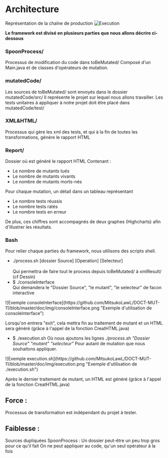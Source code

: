 <!-- Une analyse critique de votre travail, quelle est l'architecture (dev et opérationnel) mise en oeuvre dans votre framework, quelles sont ses forces et ses faiblesses, ...  -->


Architecture
========

Représentation de la chaîne de production
![Execution](https://github.com/MitsukoLawL/DOCT-MUT-11/blob/master/doc/img/mutationTesting.png "Dessin représentant une execution")

<b>Le framework est divisé en plusieurs parties que nous allons décrire ci-dessous</b>
### SpoonProcess/ ##
Processus de modification du code dans toBeMutated/
Composé d'un Main.java et de classes d'opérateurs de mutation.

### mutatedCode/ ##
Les sources de toBeMutated/ sont envoyés dans le dossier mutatedCode/src/
Il représente le projet sur lequel nous allons travailler.
Les tests unitaires à appliquer à notre projet doit être placé dans mutatedCode/test/

### XML&HTML/ ##
Processus qui gère les xml des tests, et qui à la fin de toutes les transformations, génère le rapport HTML


### Report/ ##
Dossier où est généré le rapport HTML
Contenant :
<ul>
<li>Le nombre de mutants tués</li>
<li>Le nombre de mutants vivants</li>
<li>Le nombre de mutants morts-nés</li>
</ul>
Pour chaque mutation, un détail dans un tableau représentant
<ul>
<li>Le nombre tests réussis</li>
<li>Le nombre tests ratés</li>
<li>Le nombre tests en erreur</li>
</ul>
De plus, ces chiffres sont accompagnés de deux graphes (Highcharts) afin d'illustrer les résultats.


### Bash ##
Pour relier chaque parties du framework, nous utilisons des scripts shell.
<ul>
<li>./process.sh [dossier Source] [Operation] [Selecteur]</li>
<br/>Qui permettra de faire tout le process depuis toBeMutated/ à xmlResult/ (cf Dessin)
</li>
<li> $ ./consoleInterface <br/>
    Qui demandera le "Dossier Source", "le mutant", "le selecteur" de facon interactive</li>
</ul>
![Exemple consoleInterface](https://github.com/MitsukoLawL/DOCT-MUT-11/blob/master/doc/img/consoleInterface.png "Exemple d'utilisation de consoleInterface")
    <p>Lorsqu'on entrera "exit", cela mettra fin au traitement de mutant et un HTML sera généré (grâce à l'appel de la fonction CreatHTML.java)</p>
<ul><li> $ ./execution.sh
    Où nous ajoutons les lignes <i>./process.sh "Dossier Source" "mutant" "selecteur"</i>
    Pour autant de mutation que nous souhaitons appliquer.</li>
</ul>
![Exemple execution.sh](https://github.com/MitsukoLawL/DOCT-MUT-11/blob/master/doc/img/execution.png "Exemple d'utilisation de ./execution.sh")
    <p>Après le dernier traitement de mutant, un HTML est généré (grâce à l'appel de la fonction CreatHTML.java)</p>
    
Force :
--------
Processus de transformation est indépendant du projet à tester.

Faiblesse :
--------
Sources dupliquées
SpoonProcess : Un dossier peut-être un peu trop gros pour ce qu'il fait
On ne peut appliquer au code, qu'un seul opérateur à la fois

